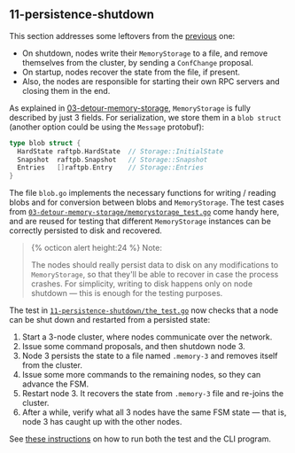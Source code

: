 ## 11-persistence-shutdown
This section addresses some leftovers from the [previous](10-separate-process) one:
- On shutdown, nodes write their `MemoryStorage` to a file, and remove themselves from the cluster, by sending a `ConfChange` proposal.
- On startup, nodes recover the state from the file, if present.
- Also, the nodes are responsible for starting their own RPC servers and closing them in the end.

As explained in [03-detour-memory-storage](03-detour-memory-storage#implementation-overview), `MemoryStorage` is fully described by just 3 fields. For serialization, we store them in a `blob struct` (another option could be using the `Message` protobuf):
```go
type blob struct {
  HardState raftpb.HardState  // Storage::InitialState
  Snapshot  raftpb.Snapshot   // Storage::Snapshot
  Entries   []raftpb.Entry    // Storage::Entries
}
```

The file `blob.go` implements the necessary functions for writing / reading blobs and for conversion between blobs and `MemoryStorage`. The test cases from [`03-detour-memory-storage/memorystorage_test.go`](https://github.com/zvold/using-etcd-io-raft/blob/main/src/03-detour-memory-storage/memorystorage_test.go) come handy here, and are reused for testing that different `MemoryStorage` instances can be correctly persisted to disk and recovered.

> {% octicon alert height:24 %} Note:
>
> The nodes should really persist data to disk on any modifications to `MemoryStorage`, so that they'll be able to recover in case the process crashes. For simplicity, writing to disk happens only on node shutdown — this is enough for the testing purposes.

The test in [`11-persistence-shutdown/the_test.go`](https://github.com/zvold/using-etcd-io-raft/blob/main/src/11-persistence-shutdown/the_test.go) now checks that a node can be shut down and restarted from a persisted state:
1. Start a 3-node cluster, where nodes communicate over the network.
2. Issue some command proposals, and then shutdown node 3.
3. Node 3 persists the state to a file named `.memory-3` and removes itself from the cluster.
4. Issue some more commands to the remaining nodes, so they can advance the FSM.
5. Restart node 3. It recovers the state from `.memory-3` file and re-joins the cluster.
6. After a while, verify what all 3 nodes have the same FSM state — that is, node 3 has caught up with the other nodes.

See [these instructions](index.md#running-the-code) on how to run both the test and the CLI program.

